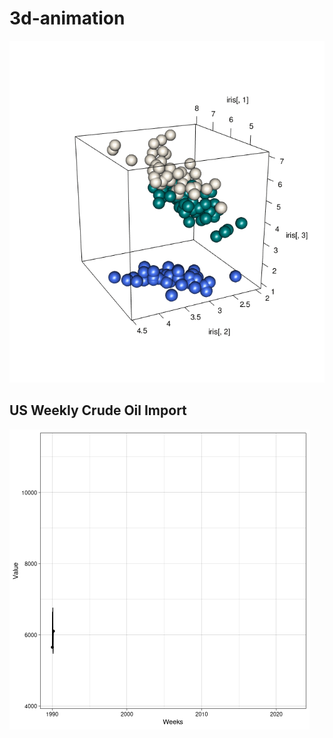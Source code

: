 # 3d-animation
![](https://github.com/pawan1198/3d-animation/blob/master/3dAnimatedScatterplot.gif)

## US Weekly Crude Oil Import
![](https://github.com/pawan1198/3d-animation/blob/master/us-weekly-crude-oil-import.gif)
